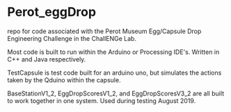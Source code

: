 # Perot_eggDrop
repo for code associated with the Perot Museum Egg/Capsule Drop Engineering Challenge in the ChallENGe Lab.

Most code is built to run within the Arduino or Processing IDE's. Written in C++ and Java respectively.

TestCapsule is test code built for an arduino uno, but simulates the actions taken by the Qduino within the capsule.

BaseStationV1_2, EggDropScoresV1_2, and EggDropScoresV3_2 are all built to work together in one system. Used during testing August 2019.
